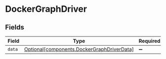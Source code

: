 # DockerGraphDriver


## Fields

| Field                                                                                      | Type                                                                                       | Required                                                                                   | Description                                                                                |
| ------------------------------------------------------------------------------------------ | ------------------------------------------------------------------------------------------ | ------------------------------------------------------------------------------------------ | ------------------------------------------------------------------------------------------ |
| `data`                                                                                     | [Optional[components.DockerGraphDriverData]](../../models/shared/dockergraphdriverdata.md) | :heavy_minus_sign:                                                                         | N/A                                                                                        |